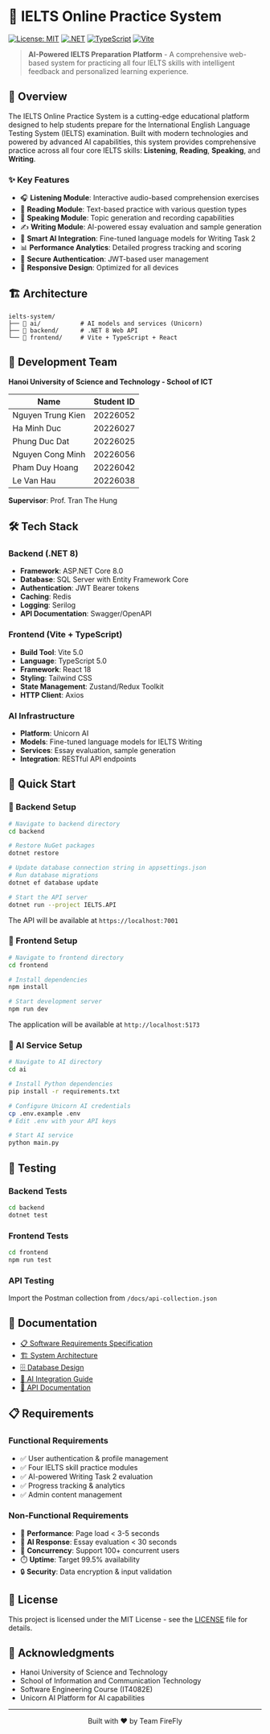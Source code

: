 # 🎯 IELTS Online Practice System

[![License: MIT](https://img.shields.io/badge/License-MIT-yellow.svg)](https://opensource.org/licenses/MIT)
[![.NET](https://img.shields.io/badge/.NET-8.0-blue.svg)](https://dotnet.microsoft.com/)
[![TypeScript](https://img.shields.io/badge/TypeScript-5.0-blue.svg)](https://www.typescriptlang.org/)
[![Vite](https://img.shields.io/badge/Vite-5.0-646CFF.svg)](https://vitejs.dev/)

> **AI-Powered IELTS Preparation Platform** - A comprehensive web-based system for practicing all four IELTS skills with intelligent feedback and personalized learning experience.

## 🌟 Overview

The IELTS Online Practice System is a cutting-edge educational platform designed to help students prepare for the International English Language Testing System (IELTS) examination. Built with modern technologies and powered by advanced AI capabilities, this system provides comprehensive practice across all four core IELTS skills: **Listening**, **Reading**, **Speaking**, and **Writing**.

### ✨ Key Features

- 🎧 **Listening Module**: Interactive audio-based comprehension exercises
- 📖 **Reading Module**: Text-based practice with various question types
- 🎤 **Speaking Module**: Topic generation and recording capabilities  
- ✍️ **Writing Module**: AI-powered essay evaluation and sample generation
- 🤖 **Smart AI Integration**: Fine-tuned language models for Writing Task 2
- 📊 **Performance Analytics**: Detailed progress tracking and scoring
- 🔐 **Secure Authentication**: JWT-based user management
- 📱 **Responsive Design**: Optimized for all devices

## 🏗️ Architecture

```
ielts-system/
├── 📁 ai/           # AI models and services (Unicorn)
├── 📁 backend/      # .NET 8 Web API
└── 📁 frontend/     # Vite + TypeScript + React
```

## 👥 Development Team

**Hanoi University of Science and Technology - School of ICT**

| Name | Student ID |
|------|------------|
| Nguyen Trung Kien | 20226052 |
| Ha Minh Duc | 20226027 | 
| Phung Duc Dat | 20226025 | 
| Nguyen Cong Minh | 20226056 |
| Pham Duy Hoang | 20226042 |
| Le Van Hau | 20226038 |

**Supervisor**: Prof. Tran The Hung

## 🛠️ Tech Stack

### Backend (.NET 8)
- **Framework**: ASP.NET Core 8.0
- **Database**: SQL Server with Entity Framework Core
- **Authentication**: JWT Bearer tokens
- **Caching**: Redis
- **Logging**: Serilog
- **API Documentation**: Swagger/OpenAPI

### Frontend (Vite + TypeScript)
- **Build Tool**: Vite 5.0
- **Language**: TypeScript 5.0
- **Framework**: React 18
- **Styling**: Tailwind CSS
- **State Management**: Zustand/Redux Toolkit
- **HTTP Client**: Axios

### AI Infrastructure
- **Platform**: Unicorn AI
- **Models**: Fine-tuned language models for IELTS Writing
- **Services**: Essay evaluation, sample generation
- **Integration**: RESTful API endpoints

## 🚀 Quick Start

### 🔧 Backend Setup

```bash
# Navigate to backend directory
cd backend

# Restore NuGet packages
dotnet restore

# Update database connection string in appsettings.json
# Run database migrations
dotnet ef database update

# Start the API server
dotnet run --project IELTS.API
```

The API will be available at `https://localhost:7001`

### 🎨 Frontend Setup

```bash
# Navigate to frontend directory
cd frontend

# Install dependencies
npm install

# Start development server
npm run dev
```

The application will be available at `http://localhost:5173`

### 🤖 AI Service Setup

```bash
# Navigate to AI directory
cd ai

# Install Python dependencies
pip install -r requirements.txt

# Configure Unicorn AI credentials
cp .env.example .env
# Edit .env with your API keys

# Start AI service
python main.py
```

## 🧪 Testing

### Backend Tests
```bash
cd backend
dotnet test
```

### Frontend Tests
```bash
cd frontend
npm run test
```

### API Testing
Import the Postman collection from `/docs/api-collection.json`

## 📄 Documentation

- [📋 Software Requirements Specification](./docs/SRS.pdf)
- [🏗️ System Architecture](./docs/architecture.md)
- [🗄️ Database Design](./docs/database-schema.md)
- [🤖 AI Integration Guide](./docs/ai-integration.md)
- [🔧 API Documentation](./docs/api-reference.md)

## 📋 Requirements

### Functional Requirements
- ✅ User authentication & profile management
- ✅ Four IELTS skill practice modules
- ✅ AI-powered Writing Task 2 evaluation
- ✅ Progress tracking & analytics
- ✅ Admin content management

### Non-Functional Requirements
- 🚀 **Performance**: Page load < 3-5 seconds
- 🤖 **AI Response**: Essay evaluation < 30 seconds  
- 👥 **Concurrency**: Support 100+ concurrent users
- ⏱️ **Uptime**: Target 99.5% availability
- 🔒 **Security**: Data encryption & input validation

## 📝 License

This project is licensed under the MIT License - see the [LICENSE](LICENSE) file for details.

## 🙏 Acknowledgments

- Hanoi University of Science and Technology
- School of Information and Communication Technology  
- Software Engineering Course (IT4082E)
- Unicorn AI Platform for AI capabilities

---

<div align="center">
Built with ❤️ by Team FireFly
</div>
